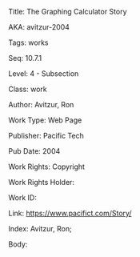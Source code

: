 Title: The Graphing Calculator Story 


AKA: avitzur-2004 

Tags: works 

Seq:  10.7.1 

Level: 4 - Subsection  

Class: work 

Author: Avitzur, Ron

Work Type: Web Page

Publisher: Pacific Tech

Pub Date: 2004

Work Rights:  Copyright

Work Rights Holder: 

Work ID: 

Link: https://www.pacifict.com/Story/ 

Index: Avitzur, Ron;  

Body:  

